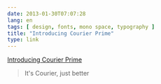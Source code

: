 ```yaml
---
date: 2013-01-30T07:07:28
lang: en
tags: [ design, fonts, mono space, typography ]
title: "Introducing Courier Prime"
type: link
---
```


[Introducing Courier
Prime](http://johnaugust.com/2013/introducing-courier-prime)

> It's Courier, just better

